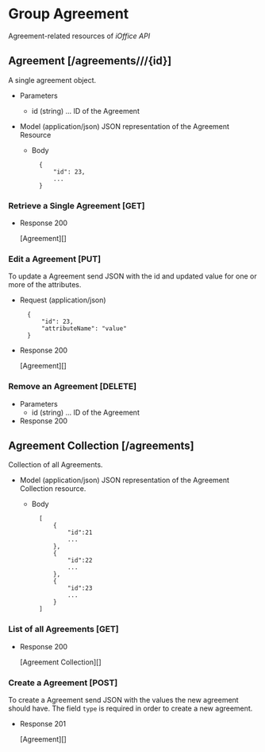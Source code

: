 # Group Agreement
Agreement-related resources of *iOffice API*

## Agreement [/agreements///{id}]
A single agreement object.


+ Parameters
    + id (string) ... ID of the Agreement

+ Model (application/json)
    JSON representation of the Agreement Resource

    + Body

            {
                "id": 23,
                ...
            }

### Retrieve a Single Agreement [GET]
+ Response 200

    [Agreement][]

### Edit a Agreement [PUT]
To update a Agreement send JSON with the id and updated value for one or more of the attributes.
    
+ Request (application/json)

        {
            "id": 23,
            "attributeName": "value"
        }

+ Response 200
    
    [Agreement][]

### Remove an Agreement [DELETE]
+ Parameters
    + id (string) ... ID of the Agreement
+ Response 200

## Agreement Collection [/agreements]
Collection of all Agreements.

+ Model (application/json)
    JSON representation of the Agreement Collection resource.

    + Body

            [
                {
                    "id":21
                    ...
                },
                {
                    "id":22
                    ...
                },
                {
                    "id":23
                    ...
                }
            ]

### List of all Agreements [GET]

+ Response 200
    
    [Agreement Collection][]


### Create a Agreement [POST]
To create a Agreement send JSON with the values the new agreement should have.
The field `type` is required in order to create a new agreement.

+ Response 201

    [Agreement][]


